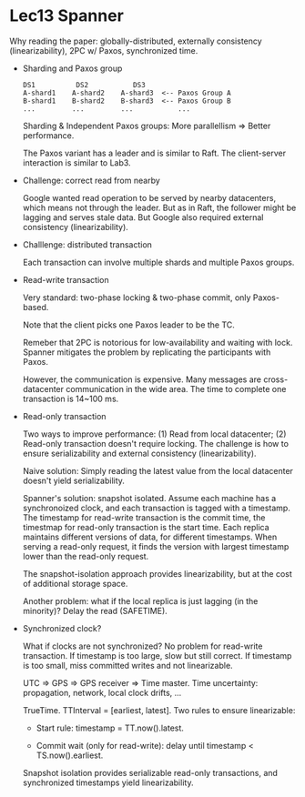 # Lec13 Spanner

Why reading the paper: globally-distributed, externally consistency (linearizability), 2PC w/ Paxos, synchronized time.

- Sharding and Paxos group

    ```
    DS1          DS2           DS3
    A-shard1    A-shard2    A-shard3  <-- Paxos Group A
    B-shard1    B-shard2    B-shard3  <-- Paxos Group B
    ...         ...         ...           ...
    ```

    Sharding & Independent Paxos groups: More parallellism => Better performance. 

    The Paxos variant has a leader and is similar to Raft. The client-server interaction is similar to Lab3.

- Challenge: correct read from nearby

    Google wanted read operation to be served by nearby datacenters, which means not through the leader. But as in Raft, the follower might be lagging and serves stale data. But Google also required external consistency (linearizability).

- Challlenge: distributed transaction

    Each transaction can involve multiple shards and multiple Paxos groups.

- Read-write transaction

    Very standard: two-phase locking & two-phase commit, only Paxos-based.

    Note that the client picks one Paxos leader to be the TC.

    Remeber that 2PC is notorious for low-availability and waiting with lock. Spanner mitigates the problem by replicating the participants with Paxos.

    However, the communication is expensive. Many messages are cross-datacenter communication in the wide area. The time to complete one transaction is 14~100 ms.

- Read-only transaction

    Two ways to improve performance: (1) Read from local datacenter; (2) Read-only transaction doesn't require locking. The challenge is how to ensure serializability and external consistency (linearizability).

    Naive solution: Simply reading the latest value from the local datacenter doesn't yield serializability. 

    Spanner's solution: snapshot isolated. Assume each machine has a synchronoized clock, and each transaction is tagged with a timestamp. The timestamp for read-write transaction is the commit time, the timestmap for read-only transaction is the start time. Each replica maintains different versions of data, for different timestamps. When serving a read-only request, it finds the version with largest timestamp lower than the read-only request. 

    The snapshot-isolation approach provides linearizability, but at the cost of additional storage space.

    Another problem: what if the local replica is just lagging (in the minority)? Delay the read (SAFETIME).

- Synchronized clock?

    What if clocks are not synchronized? No problem for read-write transaction. If timestamp is too large, slow but still correct. If timestamp is too small, miss committed writes and not linearizable.

    UTC => GPS => GPS receiver => Time master. Time uncertainty: propagation, network, local clock drifts, ...

    TrueTime. TTInterval = [earliest, latest]. Two rules to ensure linearizable:

    - Start rule: timestamp = TT.now().latest. 

    - Commit wait (only for read-write): delay until timestamp < TS.now().earliest.

    Snapshot isolation provides serializable read-only transactions, and synchronized timestamps yield linearizability. 

    

    

    

